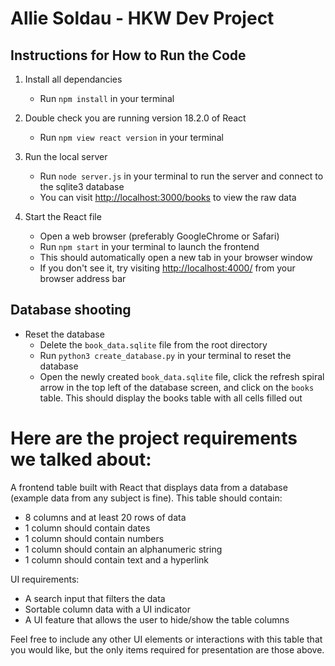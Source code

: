 # Allie Soldau - HKW Dev Project

## Instructions for How to Run the Code

1. Install all dependancies

   - Run `npm install` in your terminal

2. Double check you are running version 18.2.0 of React

   - Run `npm view react version` in your terminal

3. Run the local server

   - Run `node server.js` in your terminal to run the server and connect to the sqlite3 database
   - You can visit [http://localhost:3000/books](http://localhost:3000/books) to view the raw data

4. Start the React file
   - Open a web browser (preferably GoogleChrome or Safari)
   - Run `npm start` in your terminal to launch the frontend
   - This should automatically open a new tab in your browser window
   - If you don't see it, try visiting [http://localhost:4000/](http://localhost:4000/) from your browser address bar

## Database shooting

- Reset the database
  - Delete the `book_data.sqlite` file from the root directory
  - Run `python3 create_database.py` in your terminal to reset the database
  - Open the newly created `book_data.sqlite` file, click the refresh spiral arrow in the top left of the database screen, and click on the `books` table. This should display the books table with all cells filled out


<!-- TO DO: make sure the site is all accessible!  -->

# Here are the project requirements we talked about:

A frontend table built with React that displays data from a database (example data from any subject is fine).
This table should contain:

- 8 columns and at least 20 rows of data
- 1 column should contain dates
- 1 column should contain numbers
- 1 column should contain an alphanumeric string
- 1 column should contain text and a hyperlink

UI requirements:

- A search input that filters the data
- Sortable column data with a UI indicator
- A UI feature that allows the user to hide/show the table columns

Feel free to include any other UI elements or interactions with this table that you would like, but the only items required for presentation are those above.

